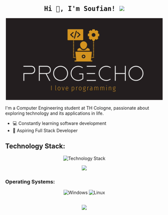 <h2 align='center'><samp><strong>Hi 👋, I'm Soufian!</strong> <img src="https://media.giphy.com/media/WUlplcMpOCEmTGBtBW/giphy.gif" width="30"> </samp></h2>

<p align="center">
  <img src="https://github.com/ProgEcho/ProgEcho/blob/main/MyLogo.png" alt="Logo" width="500"/>
</p>

I'm a Computer Engineering student at TH Cologne, passionate about exploring technology and its applications in life.

- 💻 Constantly learning software development
- 🚀 Aspiring Full Stack Developer

## Technology Stack:

<p align="center">
  <img src="https://skillicons.dev/icons?i=c,cpp,java,python,spring,angular,js,html,css,postgres,mysql,git,github,eclipse,idea,ps&perline=5" alt="Technology Stack" />
</p>
<p align="center">
  <a href="https://github.com/ProgEcho/github-readme-stats">
    <img src="https://github-readme-stats.vercel.app/api/top-langs/?username=ProgEcho&layout=compact&theme=dark" />
  </a>
</p>

### Operating Systems:

<div align="center">
  <img src="https://img.shields.io/badge/Windows-0078D6?style=for-the-badge&logo=windows&logoColor=white" alt="Windows"/>
  <img src="https://img.shields.io/badge/Linux-FCC624?style=for-the-badge&logo=linux&logoColor=black" alt="Linux"/> 
</div>
</br>
<p align="center">
  <img src= "https://github-readme-stats.vercel.app/api?username=ProgEcho&show_icons=true&hide=contribs,prs&cache_seconds=86400&theme=dark"/>
</p>

